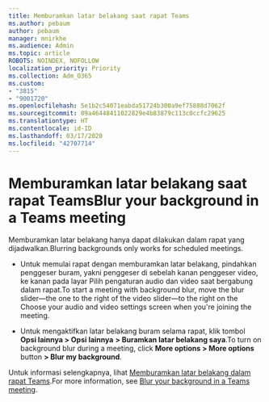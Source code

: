 ```yaml
---
title: Memburamkan latar belakang saat rapat Teams
ms.author: pebaum
author: pebaum
manager: mnirkhe
ms.audience: Admin
ms.topic: article
ROBOTS: NOINDEX, NOFOLLOW
localization_priority: Priority
ms.collection: Adm_O365
ms.custom:
- "3815"
- "9001720"
ms.openlocfilehash: 5e1b2c54071eabda51724b300a9ef75888d7062f
ms.sourcegitcommit: 09a46448411022829e4b83879c113c0ccfc29625
ms.translationtype: HT
ms.contentlocale: id-ID
ms.lasthandoff: 03/17/2020
ms.locfileid: "42707714"
---
```

# <a name="blur-your-background-in-a-teams-meeting"></a><span data-ttu-id="f5b3b-102">Memburamkan latar belakang saat rapat Teams</span><span class="sxs-lookup"><span data-stu-id="f5b3b-102">Blur your background in a Teams meeting</span></span>

<span data-ttu-id="f5b3b-103">Memburamkan latar belakang hanya dapat dilakukan dalam rapat yang dijadwalkan.</span><span class="sxs-lookup"><span data-stu-id="f5b3b-103">Blurring backgrounds only works for scheduled meetings.</span></span>

- <span data-ttu-id="f5b3b-104">Untuk memulai rapat dengan memburamkan latar belakang, pindahkan penggeser buram, yakni penggeser di sebelah kanan penggeser video, ke kanan pada layar Pilih pengaturan audio dan video saat bergabung dalam rapat.</span><span class="sxs-lookup"><span data-stu-id="f5b3b-104">To start a meeting with background blur, move the blur slider—the one to the right of the video slider—to the right on the Choose your audio and video settings screen when you're joining the meeting.</span></span>

- <span data-ttu-id="f5b3b-105">Untuk mengaktifkan latar belakang buram selama rapat, klik tombol **Opsi lainnya > Opsi lainnya** **> Buramkan latar belakang saya**.</span><span class="sxs-lookup"><span data-stu-id="f5b3b-105">To turn on background blur during a meeting, click **More options > More options** button **> Blur my background**.</span></span>

<span data-ttu-id="f5b3b-106">Untuk informasi selengkapnya, lihat [Memburamkan latar belakang dalam rapat Teams](https://support.office.com/article/Blur-your-background-in-a-Teams-meeting-f77a2381-443a-499d-825e-509a140f4780).</span><span class="sxs-lookup"><span data-stu-id="f5b3b-106">For more information, see [Blur your background in a Teams meeting](https://support.office.com/article/Blur-your-background-in-a-Teams-meeting-f77a2381-443a-499d-825e-509a140f4780).</span></span>